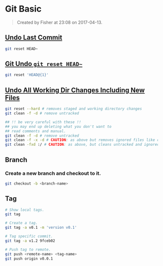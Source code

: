 # Git Basic

> Created by Fisher at 23:08 on 2017-04-13.


## [Undo Last Commit](http://stackoverflow.com/questions/927358/how-to-undo-last-commits-in-git)

```bash
git reset HEAD~
```


## [Git Undo `git reset HEAD~`](http://stackoverflow.com/questions/2510276/undoing-git-reset)

```bash
git reset 'HEAD@{1}'
```

## [Undo All Working Dir Changes Including New Files](http://stackoverflow.com/questions/1090309/git-undo-all-working-dir-changes-including-new-files)

```bash
git reset --hard # removes staged and working directory changes
git clean -f -d # remove untracked

## !! be very careful with these !!
## you may end up deleting what you don't want to
## read comments and manual.
git clean -f -d # remove untracked
git clean -f -x -d # CAUTION: as above but removes ignored files like config.
git clean -fxd :/ # CAUTION: as above, but cleans untracked and ignored files through the entire repo (without :/, the operation affects only the current directory)
```

## Branch

### Create a new branch and checkout to it.

```bash
git checkout -b <branch-name>
```

## Tag

```bash
# Show local tags.
git tag

# Create a tag.
git tag -a v0.1 -m 'version v0.1'

# Tag specific commit.
git tag -a v1.2 9fceb02

# Push tag to remote.
git push <remote-name> <tag-name>
git push origin v0.0.1
```
